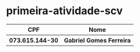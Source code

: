 # primeira-atividade-scv

<table>
  <tr>
    <th>CPF</th>
    <th>Nome</th>
  </tr>
  <tr>
    <th>073.615.144-30</th>
    <th>Gabriel Gomes Ferreira</th>
  </tr>
</table>
